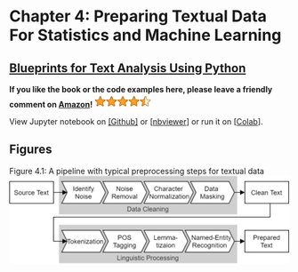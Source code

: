 # Chapter 4: Preparing Textual Data For Statistics and Machine Learning

## [Blueprints for Text Analysis Using Python](https://github.com/blueprints-for-text-analytics-python/blueprints-text)

**If you like the book or the code examples here, please leave a friendly comment on
[Amazon](https://www.amazon.com/Blueprints-Text-Analytics-Using-Python/dp/149207408X)!**
<img src="../rating.png" width="100"/>

View Jupyter notebook on 
[[Github]](Data_Preparation.ipynb) or
[[nbviewer](https://nbviewer.ipython.org/github/blueprints-for-text-analytics-python/blueprints-text/blob/master/ch04/Data_Preparation.ipynb)] or run it on 
[[Colab](https://colab.research.google.com/github/blueprints-for-text-analytics-python/blueprints-text/blob/master/ch04/Data_Preparation.ipynb)].


## Figures

Figure 4.1: A pipeline with typical preprocessing steps for textual data
![](figures/Text_Preprocessing.png)


